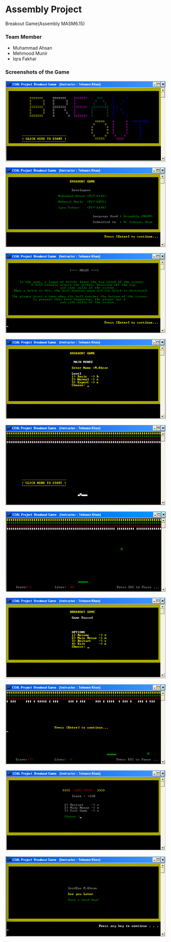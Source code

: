 # Assembly Project
Breakout Game(Assembly MASM6.15)

### Team Member
* Muhammad Ahsan
* Mehmood Munir
* Iqra Fakhar

###                  Screenshots of the Game


![](Screenshots/Screenshot1.png)



![](Screenshots/Screenshot2.png)



![](Screenshots/Screenshot3.png)



![](Screenshots/Screenshot4.png)



![](Screenshots/Screenshot5.png)



![](Screenshots/Screenshot6.png)



![](Screenshots/Screenshot7.png)



![](Screenshots/Screenshot8.png)



![](Screenshots/Screenshot9.png)



![](Screenshots/Screenshot10.png)
